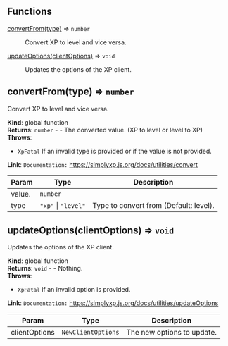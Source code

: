 ## Functions

<dl>
<dt><a href="#convertFrom">convertFrom(type)</a> ⇒ <code>number</code></dt>
<dd><p>Convert XP to level and vice versa.</p>
</dd>
<dt><a href="#updateOptions">updateOptions(clientOptions)</a> ⇒ <code>void</code></dt>
<dd><p>Updates the options of the XP client.</p>
</dd>
</dl>

<a name="convertFrom"></a>

## convertFrom(type) ⇒ <code>number</code>

Convert XP to level and vice versa.

**Kind**: global function  
**Returns**: <code>number</code> - - The converted value. (XP to level or level to XP)  
**Throws**:

- <code>XpFatal</code> If an invalid type is provided or if the value is not provided.

**Link**: `Documentation:` https://simplyxp.js.org/docs/utilities/convert

| Param  | Type                                                          | Description                            |
|--------|---------------------------------------------------------------|----------------------------------------|
| value. | <code>number</code>                                           |                                        |
| type   | <code>&quot;xp&quot;</code> \| <code>&quot;level&quot;</code> | Type to convert from (Default: level). |

<a name="updateOptions"></a>

## updateOptions(clientOptions) ⇒ <code>void</code>

Updates the options of the XP client.

**Kind**: global function  
**Returns**: <code>void</code> - - Nothing.  
**Throws**:

- <code>XpFatal</code> If an invalid option is provided.

**Link**: `Documentation:` https://simplyxp.js.org/docs/utilities/updateOptions

| Param         | Type                          | Description                |
|---------------|-------------------------------|----------------------------|
| clientOptions | <code>NewClientOptions</code> | The new options to update. |

